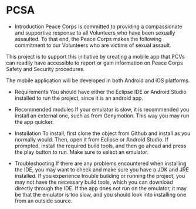 # PCSA

 * Introduction
Peace Corps is committed to providing a compassionate and supportive response to 
all Volunteers who have been sexually assaulted. To that end, the Peace Corps makes 
the following commitment to our Volunteers who are victims of sexual assault.

This project is to support this initiative by creating a mobile app that PCVs can readily have accessible to report or
gain information on Peace Corps Safety and Security procedures.

The mobile application will be developed in both Android and iOS platforms.

 * Requirements
You should have either the Eclipse IDE or Android Studio installed to run the project, since it is an android app. 

 * Recommended modules
If your emulator is slow, it is recommended you install an external one, such as from Genymotion. This way you may run the app quicker.

 * Installation
To install, first clone the object from Github and install as you normally would. Then, open it from Eclipse or Android Studio. If prompted, install the required build tools, and then go ahead and press the play button to run. Make sure to select an emulator. 

 * Troubleshooting
If there are any problems encountered when installing the IDE, you may want to check and make sure you have a JDK and JRE installed. If you experience trouble building or running the project, you may not have the necessary build tools, which you can download directly through the IDE. If the app does not run on the emulator, it may be that the emulator is too slow, and you should look into installing one from an outside source.


